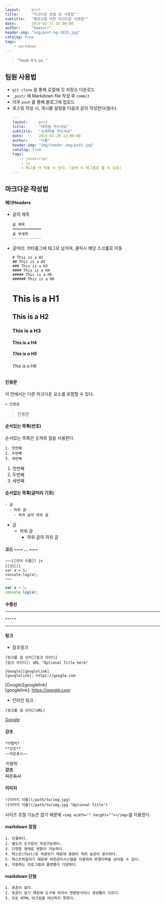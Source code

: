 ```yaml
---
layout:     post
title:      "마크다운 문법 및 사용법"
subtitle:   "블로깅을 위한 마크다운 사용법!"
date:       2019-03-31 15:00:00
author:     "hwasurr"
header-img: "img/post-bg-2015.jpg"
catalog: true
tags:
    - markdown
---
```


> “Yeah It's on. ”


## 팀원 사용법
- `git clone` 을 통해 로컬에 깃 저장소 다운로드
- `_post/` 에 Markdown file 작성 후 `commit`
- 이후 `push` 를 통해 블로그에 업로드
- 포스팅 작성 시, 게시물 설정을 다음과 같이 작성한다(필수).
	```yml
	---
	layout:     post
	title:      "제목을 적으세요"
	subtitle:   "소제목을 적으세요"
	date:       2015-01-29 12:00:00
	author:     "이름"
	header-img: "img/header-img/path.jpg"
	catalog: true
	tags:
		- javascript
		- js
		- 태그를 더 적을 수 있다. (검색 시 태그별로 볼 수 있음)
	---
	```

## 마크다운 작성법
#### 헤더Headers

* 글의 제목
    ```
	글 제목
	=============
    글 부제목
    -------------
    ```

* 글머리: 카타롤그에 태그로 남겨져, 클릭시 해당 스크롤로 이동
	```
	# This is a H1
	## This is a H2
	### This is a H3
	#### This is a H4
	##### This is a H5
	###### This is a H6
	```
	# This is a H1
	## This is a H2
	### This is a H3
	#### This is a H4
	##### This is a H5
	###### This is a H6

#### 인용문
이 안에서는 다른 마크다운 요소를 포함할 수 있다.

```
> 인용문
```
> 인용문

#### 순서있는 목록(번호)
순서있는 목록은 숫자와 점을 사용한다.
```
1. 첫번째
2. 두번째
3. 세번째
```
1. 첫번째
2. 두번째
3. 세번째

#### 순서없는 목록(글머리 기호)
```
- 글
  - 하위 글
    - 하위 글의 하위 글
```
- 글
  - 하위 글
    - 하위 글의 하위 글

#### 코드 ~~~ ... ~~~
```
~~~[[언어 이름]] js
[[코드]]
var a = 1;
console.log(a);
~~~
```

~~~js
var a = 1;
console.log(a);
~~~

#### 수평선 <hr/>
```
*****
```
*****


#### 링크
- 참조링크

```
[링크를 걸 단어][링크 아이디]
[링크 아이디]: URL "Optional Title here"

[Google][googlelink]
[googlelink]: https://google.com
```

[Google][googlelink]  
[googlelink]: https://google.com

- 인라인 링크

```
[링크를 걸 단어](URL)
```
[Google](https://google.com, "google link")

#### 강조
```
*이탤릭*
**강조**
~~지운표시~~
```

*이탤릭*  
**강조**  
~~지운표시~~  

#### 이미지

```
![이미지 이름](/path/to/img.jpg)
![이미지 이름](/path/to/img.jpg "Optional title")
```

사이즈 조절 기능은 없기 때문에 ```<img width="" height=""></img>```를 이용한다.

#### markdown 장점
	1. 간결하다.
	2. 별도의 도구없이 작성가능하다.
	3. 다양한 형태로 변환이 가능하다.
	4. 텍스트(Text)로 저장되기 때문에 용량이 적어 보관이 용이하다.
	5. 텍스트파일이기 때문에 버전관리시스템을 이용하여 변경이력을 관리할 수 있다.
	6. 지원하는 프로그램과 플랫폼이 다양하다.

#### markdown 단점
	1. 표준이 없다.
	2. 표준이 없기 때문에 도구에 따라서 변환방식이나 생성물이 다르다.
	3. 모든 HTML 마크업을 대신하지 못한다.

